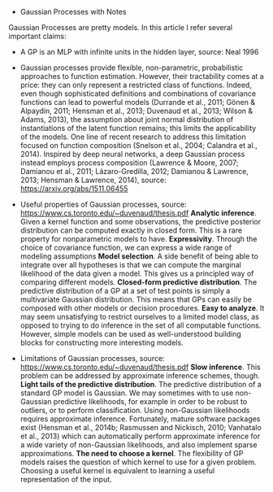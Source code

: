 - Gaussian Processes with Notes

Gaussian Processes are pretty models. In this article I refer several important claims:

- A GP is an MLP with infinite units in the hidden layer, source: Neal 1996
- Gaussian processes provide flexible, non-parametric, probabilistic approaches to function estimation. However, their tractability comes at a price: they can only represent a restricted class of
functions. Indeed, even though sophisticated definitions and combinations of covariance functions can lead to powerful models (Durrande et al., 2011; Gönen & Alpaydin, 2011; Hensman et al.,
2013; Duvenaud et al., 2013; Wilson & Adams, 2013), the assumption about joint normal distribution of instantiations of the latent function remains; this limits the applicability of the models. One
line of recent research to address this limitation focused on function composition (Snelson et al., 2004; Calandra et al., 2014). Inspired by deep neural networks, a deep Gaussian process instead
employs process composition (Lawrence & Moore, 2007; Damianou et al., 2011; Lázaro-Gredilla, 2012; Damianou & Lawrence, 2013; Hensman & Lawrence, 2014), source: https://arxiv.org/abs/1511.06455
- Useful properties of Gaussian processes, source: https://www.cs.toronto.edu/~duvenaud/thesis.pdf
**Analytic inference**. Given a kernel function and some observations, the predictive posterior distribution can be computed exactly in closed form. This is a rare property for nonparametric models to have.
**Expressivity**. Through the choice of covariance function, we can express a wide range of modeling assumptions
**Model selection**. A side benefit of being able to integrate over all hypotheses is that we can compute the marginal likelihood of the data given a model. This gives us a principled way of comparing different models.
**Closed-form predictive distribution**. The predictive distribution of a GP at a set of test points is simply a multivariate Gaussian distribution. This means that GPs can easily be composed with other models or decision procedures.
**Easy to analyze**. It may seem unsatisfying to restrict ourselves to a limited model class, as opposed to trying to do inference in the set of all computable functions. However, simple models can be used as well-understood building blocks 
for constructing more interesting models.

- Limitations of Gaussian processes, source: https://www.cs.toronto.edu/~duvenaud/thesis.pdf
**Slow inference**. This problem can be addressed by approximate inference schemes, though.
**Light tails of the predictive distribution**. The predictive distribution of a standard GP model is Gaussian. We may sometimes with to use non-Gaussian predictive likelihoods, for example in order to be robust to outliers, or to perform classification. Using non-Gaussian likelihoods requires approximate inference. Fortunately, mature software packages exist (Hensman et al., 2014b; Rasmussen and Nickisch, 2010; Vanhatalo et al., 2013) which can automatically perform approximate inference for a wide variety of non-Gaussian likelihoods, and also implement sparse approximations.
**The need to choose a kernel**. The flexibility of GP models raises the question of which kernel to use for a given problem. Choosing a useful kernel is equivalent to learning a useful representation of the input.
